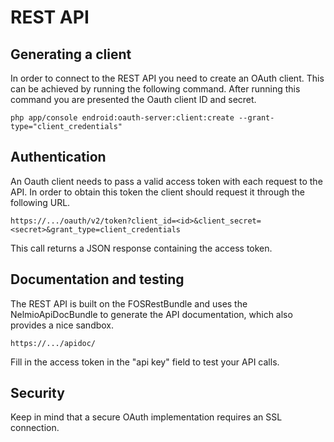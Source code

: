 # REST API

## Generating a client

In order to connect to the REST API you need to create an OAuth client. This
can be achieved by running the following command. After running this command
you are presented the Oauth client ID and secret.

    php app/console endroid:oauth-server:client:create --grant-type="client_credentials" 

## Authentication

An Oauth client needs to pass a valid access token with each request to the
API. In order to obtain this token the client should request it through the
following URL.

    https://.../oauth/v2/token?client_id=<id>&client_secret=<secret>&grant_type=client_credentials

This call returns a JSON response containing the access token.

## Documentation and testing

The REST API is built on the FOSRestBundle and uses the NelmioApiDocBundle to
generate the API documentation, which also provides a nice sandbox.

    https://.../apidoc/

Fill in the access token in the "api key" field to test your API calls.

## Security

Keep in mind that a secure OAuth implementation requires an SSL connection.
